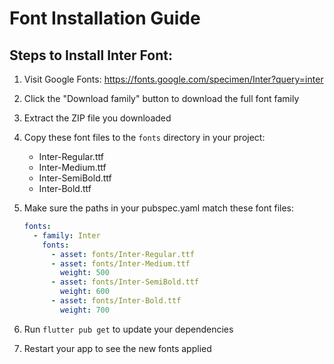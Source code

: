 # Font Installation Guide

## Steps to Install Inter Font:

1. Visit Google Fonts: https://fonts.google.com/specimen/Inter?query=inter

2. Click the "Download family" button to download the full font family

3. Extract the ZIP file you downloaded

4. Copy these font files to the `fonts` directory in your project:
   - Inter-Regular.ttf
   - Inter-Medium.ttf
   - Inter-SemiBold.ttf
   - Inter-Bold.ttf

5. Make sure the paths in your pubspec.yaml match these font files:
   ```yaml
   fonts:
     - family: Inter
       fonts:
         - asset: fonts/Inter-Regular.ttf
         - asset: fonts/Inter-Medium.ttf
           weight: 500
         - asset: fonts/Inter-SemiBold.ttf
           weight: 600
         - asset: fonts/Inter-Bold.ttf
           weight: 700
   ```

6. Run `flutter pub get` to update your dependencies

7. Restart your app to see the new fonts applied
